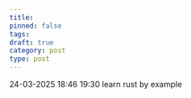 ```yaml
---
title: 
pinned: false
tags: 
draft: true
category: post
type: post
---
```

24-03-2025 18:46 19:30 learn rust by example
